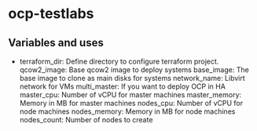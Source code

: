 # ocp-testlabs
## Variables and uses
* terraform_dir: Define directory to configure terraform project.
  qcow2_image: Base qcow2 image to deploy systems
  base_image: The base image to clone as main disks for systems
  network_name: Libvirt network for VMs
  multi_master: If you want to deploy OCP in HA
  master_cpu: Number of vCPU for master machines
  master_memory: Memory in MB for master machines
  nodes_cpu: Number of vCPU for node machines
  nodes_memory: Memory in MB for node machines
  nodes_count: Number of nodes to create
